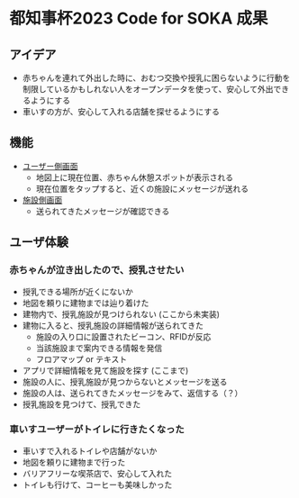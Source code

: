# 都知事杯2023 Code for SOKA 成果

## アイデア

- 赤ちゃんを連れて外出した時に、おむつ交換や授乳に困らないように行動を制限しているかもしれない人をオープンデータを使って、安心して外出できるようにする
- 車いすの方が、安心して入れる店舗を探せるようにする

## 機能

- [ユーザー側画面](map/odhackathon-map/build/)
    - 地図上に現在位置、赤ちゃん休憩スポットが表示される
    - 現在位置をタップすると、近くの施設にメッセージが送れる
- [施設側画面](facility)
    - 送られてきたメッセージが確認できる

## ユーザ体験

### 赤ちゃんが泣き出したので、授乳させたい
- 授乳できる場所が近くにないか
- 地図を頼りに建物までは辿り着けた
- 建物内で、授乳施設が見つけられない
(ここから未実装)
- 建物に入ると、授乳施設の詳細情報が送られてきた
    - 施設の入り口に設置されたビーコン、RFIDが反応
    - 当該施設まで案内できる情報を発信
    - フロアマップ or テキスト
- アプリで詳細情報を見て施設を探す
(ここまで)
- 施設の人に、授乳施設が見つからないとメッセージを送る
- 施設の人は、送られてきたメッセージをみて、返信する（？）
- 授乳施設を見つけて、授乳できた

### 車いすユーザーがトイレに行きたくなった
- 車いすで入れるトイレや店舗がないか
- 地図を頼りに建物まで行った
- バリアフリーな喫茶店で、安心して入れた
- トイレも行けて、コーヒーも美味しかった
